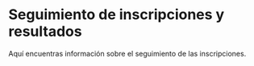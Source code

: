 # Seguimiento de inscripciones y resultados

Aquí encuentras información sobre el seguimiento de las inscripciones.
